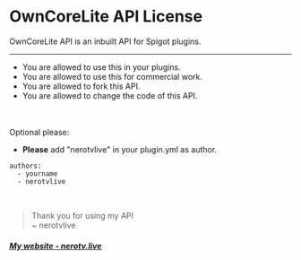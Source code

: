 # OwnCoreLite API License #
OwnCoreLite API is an inbuilt API for Spigot plugins.
* * *
* You are allowed to use this in your plugins.
* You are allowed to use this for commercial work.
* You are allowed to fork this API.
* You are allowed to change the code of this API.


<br><br>
  Optional please:
* <strong>Please</strong> add "nerotvlive" in your plugin.yml as author.

```
authors:
  - yourname
  - nerotvlive
```
<br>

> Thank you for using my API<br>~ nerotvlive

##### <a href="https://nerotv.live">My website - nerotv.live</a> ###### 
